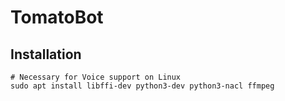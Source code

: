 # TomatoBot

## Installation

```
# Necessary for Voice support on Linux
sudo apt install libffi-dev python3-dev python3-nacl ffmpeg
```

